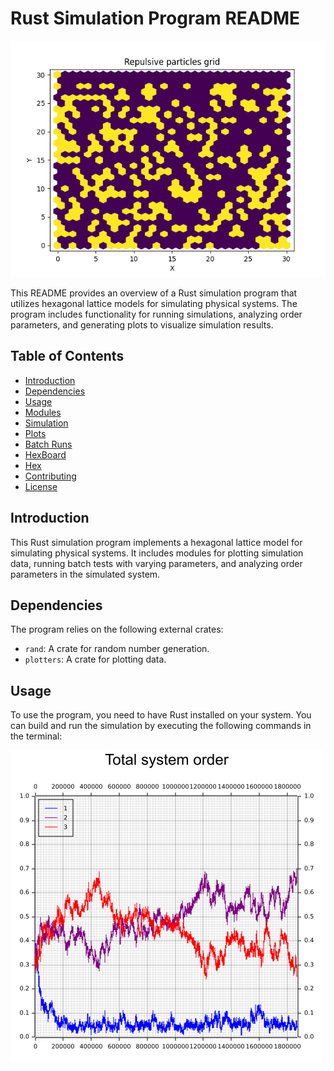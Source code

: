 # Rust Simulation Program README

![img1](img/Gridinit.png)

This README provides an overview of a Rust simulation program that utilizes hexagonal lattice models for simulating physical systems. The program includes functionality for running simulations, analyzing order parameters, and generating plots to visualize simulation results.

## Table of Contents

- [Introduction](#introduction)
- [Dependencies](#dependencies)
- [Usage](#usage)
- [Modules](#modules)
- [Simulation](#simulation)
- [Plots](#plots)
- [Batch Runs](#batch-runs)
- [HexBoard](#hexboard)
- [Hex](#hex)
- [Contributing](#contributing)
- [License](#license)

## Introduction

This Rust simulation program implements a hexagonal lattice model for simulating physical systems. It includes modules for plotting simulation data, running batch tests with varying parameters, and analyzing order parameters in the simulated system.

## Dependencies

The program relies on the following external crates:

- `rand`: A crate for random number generation.
- `plotters`: A crate for plotting data.

## Usage

To use the program, you need to have Rust installed on your system. You can build and run the simulation by executing the following commands in the terminal:

![img2](img/Totalorder.png)
